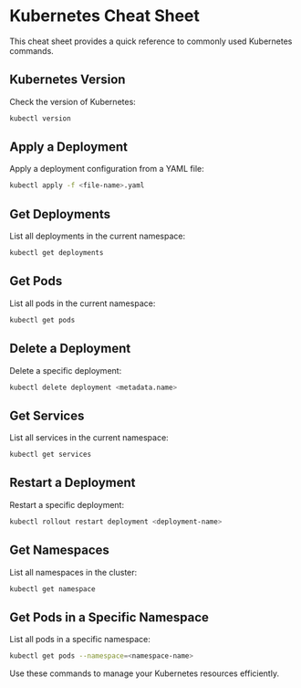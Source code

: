 # Kubernetes Cheat Sheet

This cheat sheet provides a quick reference to commonly used Kubernetes commands.

## Kubernetes Version
Check the version of Kubernetes:
```bash
kubectl version
```

## Apply a Deployment
Apply a deployment configuration from a YAML file:
```bash
kubectl apply -f <file-name>.yaml
```

## Get Deployments
List all deployments in the current namespace:
```bash
kubectl get deployments
```

## Get Pods
List all pods in the current namespace:
```bash
kubectl get pods
```

## Delete a Deployment
Delete a specific deployment:
```bash
kubectl delete deployment <metadata.name>
```

## Get Services
List all services in the current namespace:
```bash
kubectl get services
```

## Restart a Deployment
Restart a specific deployment:
```bash
kubectl rollout restart deployment <deployment-name>
```

## Get Namespaces
List all namespaces in the cluster:
```bash
kubectl get namespace
```

## Get Pods in a Specific Namespace
List all pods in a specific namespace:
```bash
kubectl get pods --namespace=<namespace-name>
```

Use these commands to manage your Kubernetes resources efficiently.